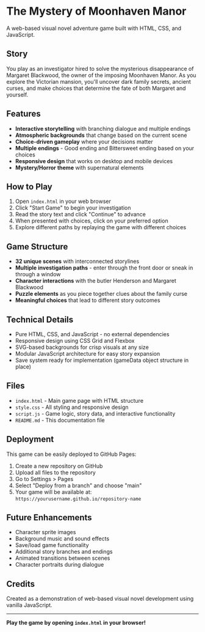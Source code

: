 # The Mystery of Moonhaven Manor

A web-based visual novel adventure game built with HTML, CSS, and JavaScript.

## Story

You play as an investigator hired to solve the mysterious disappearance of Margaret Blackwood, the owner of the imposing Moonhaven Manor. As you explore the Victorian mansion, you'll uncover dark family secrets, ancient curses, and make choices that determine the fate of both Margaret and yourself.

## Features

- **Interactive storytelling** with branching dialogue and multiple endings
- **Atmospheric backgrounds** that change based on the current scene
- **Choice-driven gameplay** where your decisions matter
- **Multiple endings** - Good ending and Bittersweet ending based on your choices
- **Responsive design** that works on desktop and mobile devices
- **Mystery/Horror theme** with supernatural elements

## How to Play

1. Open `index.html` in your web browser
2. Click "Start Game" to begin your investigation
3. Read the story text and click "Continue" to advance
4. When presented with choices, click on your preferred option
5. Explore different paths by replaying the game with different choices

## Game Structure

- **32 unique scenes** with interconnected storylines
- **Multiple investigation paths** - enter through the front door or sneak in through a window
- **Character interactions** with the butler Henderson and Margaret Blackwood
- **Puzzle elements** as you piece together clues about the family curse
- **Meaningful choices** that lead to different story outcomes

## Technical Details

- Pure HTML, CSS, and JavaScript - no external dependencies
- Responsive design using CSS Grid and Flexbox
- SVG-based backgrounds for crisp visuals at any size
- Modular JavaScript architecture for easy story expansion
- Save system ready for implementation (gameData object structure in place)

## Files

- `index.html` - Main game page with HTML structure
- `style.css` - All styling and responsive design
- `script.js` - Game logic, story data, and interactive functionality
- `README.md` - This documentation file

## Deployment

This game can be easily deployed to GitHub Pages:

1. Create a new repository on GitHub
2. Upload all files to the repository
3. Go to Settings > Pages
4. Select "Deploy from a branch" and choose "main"
5. Your game will be available at: `https://yourusername.github.io/repository-name`

## Future Enhancements

- Character sprite images
- Background music and sound effects
- Save/load game functionality
- Additional story branches and endings
- Animated transitions between scenes
- Character portraits during dialogue

## Credits

Created as a demonstration of web-based visual novel development using vanilla JavaScript.

---

**Play the game by opening `index.html` in your browser!**

